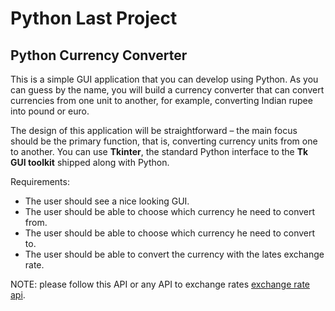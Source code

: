 # Python Last Project

## Python Currency Converter

This is a simple GUI application that you can develop using Python. As you can guess by the name, you will build a currency converter that can convert currencies from one unit to another, for example, converting Indian rupee into pound or euro.

The design of this application will be straightforward – the main focus should be the primary function, that is, converting currency units from one to another. You can use **Tkinter**, the standard Python interface to the **Tk GUI toolkit** shipped along with Python.

Requirements:

* The user should see a nice looking GUI.  
* The user should be able to choose which currency he need to convert from.
* The user should be able to choose which currency he need to convert to.
* The user should be able to convert the currency with the lates exchange rate.

NOTE: please follow this API or any API to exchange rates [exchange rate api](https://exchangeratesapi.io/).
